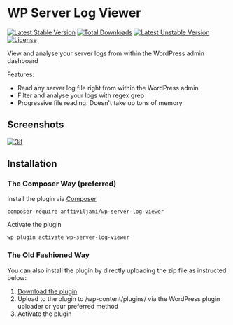 # WP Server Log Viewer
[![Latest Stable Version](https://poser.pugx.org/anttiviljami/wp-server-log-viewer/v/stable)](https://packagist.org/packages/anttiviljami/wp-server-log-viewer) [![Total Downloads](https://poser.pugx.org/anttiviljami/wp-server-log-viewer/downloads)](https://packagist.org/packages/anttiviljami/wp-server-log-viewer) [![Latest Unstable Version](https://poser.pugx.org/anttiviljami/wp-server-log-viewer/v/unstable)](https://packagist.org/packages/anttiviljami/wp-server-log-viewer) [![License](https://poser.pugx.org/anttiviljami/wp-server-log-viewer/license)](https://packagist.org/packages/anttiviljami/wp-server-log-viewer)

View and analyse your server logs from within the WordPress admin dashboard

Features:
- Read any server log file right from within the WordPress admin
- Filter and analyse your logs with regex grep
- Progressive file reading. Doesn't take up tons of memory

## Screenshots

[![Gif](http://i.giphy.com/26uf4JpBArtggXMT6.gif)](http://i.giphy.com/26uf4JpBArtggXMT6.gif)

## Installation

### The Composer Way (preferred)

Install the plugin via [Composer](https://getcomposer.org/)
```
composer require anttiviljami/wp-server-log-viewer
```

Activate the plugin
```
wp plugin activate wp-server-log-viewer
```

### The Old Fashioned Way

You can also install the plugin by directly uploading the zip file as instructed below:

1. [Download the plugin](archive/master.zip)
2. Upload to the plugin to /wp-content/plugins/ via the WordPress plugin uploader or your preferred method
3. Activate the plugin

